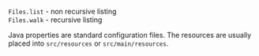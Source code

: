 `Files.list` - non recursive listing  
`Files.walk` - recursive listing  

Java properties are standard configuration files. The resources are usually placed
into `src/resources` or `src/main/resources`.
